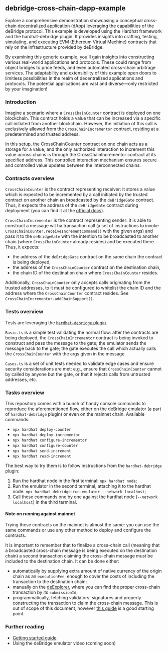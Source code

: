 ## debridge-cross-chain-dapp-example

Explore a comprehensive demonstration showcasing a conceptual cross-chain decentralized application (dApp) leveraging the capabilities of the deBridge protocol. This example is developed using the Hardhat framework and the hardhat-debridge plugin. It provides insights into crafting, testing, simulating, and executing EVM (Ethereum Virtual Machine) contracts that rely on the infrastructure provided by deBridge.

By examining this generic example, you'll gain insights into constructing various real-world applications and protocols. These could range from object bridges to price feeds, and even automated cross-chain arbitrage services. The adaptability and extensibility of this example open doors to limitless possibilities in the realm of decentralized applications and protocols. The potential applications are vast and diverse—only restricted by your imagination!

### Introduction

Imagine a scenario where a `CrossChainCounter` contract is deployed on one blockchain. This contract holds a value that can be increased via a specific call initiated from another blockchain. However, the initiation of this call is exclusively allowed from the `CrossChainIncrementor` contract, residing at a predetermined and trusted address.

In this setup, the CrossChainCounter contract on one chain acts as a storage for a value, and the only authorized interaction to increment this value across chains is through the CrossChainIncrementor contract at its specified address. This controlled interaction mechanism ensures secure and controlled value updates between the interconnected chains.
### Contracts overview

`CrossChainCounter` is the contract representing receiver: it stores a value which is expected to be incremented by a call initiated by the trusted contract on another chain an broadcasted by the `deBridgeGate` contract. Thus, it expects the address of the `deBridgeGate` contract during deployment (you can find it at the [official docs](https://docs.debridge.finance/contracts/mainnet-addresses)).

`CrossChainIncrementor` is the contract representing sender: it is able to construct a message wit ha transaction call (a set of instructions to invoke `CrossChainCounter.receiveIncrementCommand()` with the given args) and pass it to the `deBridgeGate` with the intention to be broadcasted to another chain (where `CrossChainCounter` already resides) and be executed there. Thus, it expects:
- the address of the `deBridgeGate` contract on the same chain the contract is being deployed,
- the address of the `CrossChainCounter` contract on the destination chain,
- the chain ID of the destination chain where `CrossChainCounter` resides.

Additionally, `CrossChainCounter` only accepts calls originating from the trusted addresses, to it must be configured to whitelist the chain ID and the address where the `CrossChainCounter` contract resides. See `CrossChainIncrementor.addChainSupport()`.

### Tests overview

Tests are leveraging the [`hardhat-debridge` plugin](https://github.com/debridge-finance/hardhat-debridge).

`Basic.ts` is a simple test validating the normal flow: after the contracts are being deployed, the `CrossChainIncrementor` contract is being invoked to construct and pass the message to the gate; the emulator sends the message back to the gate; the gate executes the call which actually calls the `CrossChainCounter` with the args given in the message.

`Cases.ts` is a set of unit tests needed to validate edge cases and ensure security considerations are met: e.g., ensure that `CrossChainCounter` cannot by called by anyone but the gate, or that it rejects calls from untrusted addresses, etc.


### Tasks overview

This repository comes with a bunch of handy console commands to reproduce the aforementioned flow, either on the deBridge emulator (a part of `hardhat-debridge` plugin) or even on the mainnet chain. Available commands:
- `npx hardhat deploy-counter`
- `npx hardhat deploy-incrementor`
- `npx hardhat configure-incrementor`
- `npx hardhat configure-counter`
- `npx hardhat send-increment`
- `npx hardhat read-increment`

The best way to try them is to follow instructions from the `hardhat-debridge` plugin:
1. Run the hardhat node in the first terminal: `npx hardhat node`;
2. Run the emulator in the second terminal, attaching it to the hardhat node: `npx hardhat debridge-run-emulator --network localhost`;
3. Call these commands one by one against the hardhat node (`--network localhost`) in the third terminal.

#### Note on running against mainnet

Trying these contracts on the mainnet is almost the same: you can use the same commands or use any other method to deploy and configure the contracts.

It is important to remember that to finalize a cross-chain call (meaning that a broadcasted cross-chain message is being executed on the destination chain) a second transaction claiming the cross-chain message must be included to the destination chain. It can be done either:
- automatically by supplying extra amount of native currency of the origin chain as an `executionFee`, enough to cover the costs of including the transaction to the destination chain;
- manually on the [deExplorer](https://explorer.debridge.finance/), where you can find the proper cross-chain transaction by its `submissionId`;
- programmatically, fetching validators' signatures and properly constructing the transaction to claim the cross-chain message. This is out of scope of this document, however [this guide](https://docs.debridge.finance/build-with-debridge/getting-started) is a good starting point.

### Further reading

- [Getting started guide](https://docs.debridge.finance/build-with-debridge/getting-started)
- Using the deBridge emulator video (coming soon)

